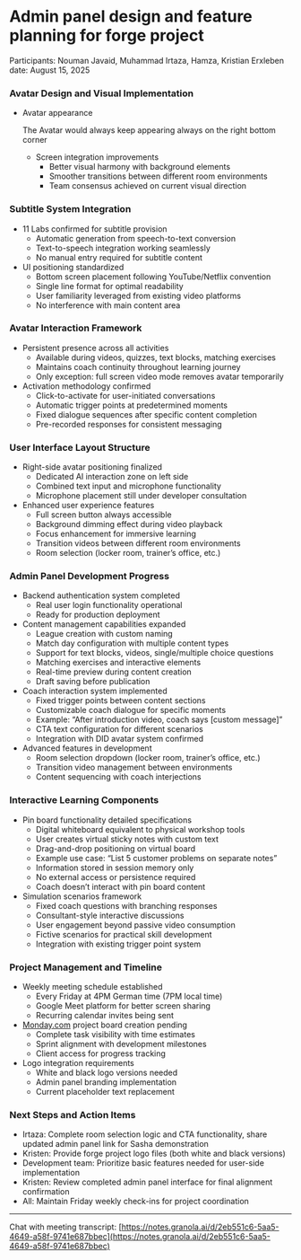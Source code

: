 # Admin panel design and feature planning for forge project

Participants: Nouman Javaid, Muhammad Irtaza, Hamza, Kristian Erxleben 
date: August 15, 2025

### **Avatar Design and Visual Implementation**

- Avatar appearance
    
    The Avatar would always keep appearing always on the right bottom corner
    
    - Screen integration improvements
        - Better visual harmony with background elements
        - Smoother transitions between different room environments
        - Team consensus achieved on current visual direction

### **Subtitle System Integration**

- 11 Labs confirmed for subtitle provision
    - Automatic generation from speech-to-text conversion
    - Text-to-speech integration working seamlessly
    - No manual entry required for subtitle content
- UI positioning standardized
    - Bottom screen placement following YouTube/Netflix convention
    - Single line format for optimal readability
    - User familiarity leveraged from existing video platforms
    - No interference with main content area

### **Avatar Interaction Framework**

- Persistent presence across all activities
    - Available during videos, quizzes, text blocks, matching exercises
    - Maintains coach continuity throughout learning journey
    - Only exception: full screen video mode removes avatar temporarily
- Activation methodology confirmed
    - Click-to-activate for user-initiated conversations
    - Automatic trigger points at predetermined moments
    - Fixed dialogue sequences after specific content completion
    - Pre-recorded responses for consistent messaging

### **User Interface Layout Structure**

- Right-side avatar positioning finalized
    - Dedicated AI interaction zone on left side
    - Combined text input and microphone functionality
    - Microphone placement still under developer consultation
- Enhanced user experience features
    - Full screen button always accessible
    - Background dimming effect during video playback
    - Focus enhancement for immersive learning
    - Transition videos between different room environments
    - Room selection (locker room, trainer’s office, etc.)

### **Admin Panel Development Progress**

- Backend authentication system completed
    - Real user login functionality operational
    - Ready for production deployment
- Content management capabilities expanded
    - League creation with custom naming
    - Match day configuration with multiple content types
    - Support for text blocks, videos, single/multiple choice questions
    - Matching exercises and interactive elements
    - Real-time preview during content creation
    - Draft saving before publication
- Coach interaction system implemented
    - Fixed trigger points between content sections
    - Customizable coach dialogue for specific moments
    - Example: “After introduction video, coach says [custom message]”
    - CTA text configuration for different scenarios
    - Integration with DID avatar system confirmed
- Advanced features in development
    - Room selection dropdown (locker room, trainer’s office, etc.)
    - Transition video management between environments
    - Content sequencing with coach interjections

### **Interactive Learning Components**

- Pin board functionality detailed specifications
    - Digital whiteboard equivalent to physical workshop tools
    - User creates virtual sticky notes with custom text
    - Drag-and-drop positioning on virtual board
    - Example use case: “List 5 customer problems on separate notes”
    - Information stored in session memory only
    - No external access or persistence required
    - Coach doesn’t interact with pin board content
- Simulation scenarios framework
    - Fixed coach questions with branching responses
    - Consultant-style interactive discussions
    - User engagement beyond passive video consumption
    - Fictive scenarios for practical skill development
    - Integration with existing trigger point system

### **Project Management and Timeline**

- Weekly meeting schedule established
    - Every Friday at 4PM German time (7PM local time)
    - Google Meet platform for better screen sharing
    - Recurring calendar invites being sent
- [Monday.com](http://monday.com/) project board creation pending
    - Complete task visibility with time estimates
    - Sprint alignment with development milestones
    - Client access for progress tracking
- Logo integration requirements
    - White and black logo versions needed
    - Admin panel branding implementation
    - Current placeholder text replacement

### **Next Steps and Action Items**

- Irtaza: Complete room selection logic and CTA functionality, share updated admin panel link for Sasha demonstration
- Kristen: Provide forge project logo files (both white and black versions)
- Development team: Prioritize basic features needed for user-side implementation
- Kristen: Review completed admin panel interface for final alignment confirmation
- All: Maintain Friday weekly check-ins for project coordination

---

Chat with meeting transcript: [https://notes.granola.ai/d/2eb551c6-5aa5-4649-a58f-9741e687bbec](https://notes.granola.ai/d/2eb551c6-5aa5-4649-a58f-9741e687bbec)